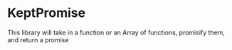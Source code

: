 # KeptPromise
This library will take in a function or an Array of functions, promisify them, and return a promise
